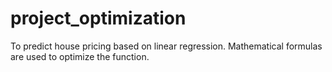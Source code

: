 # project_optimization
To predict house pricing based on linear regression.
Mathematical formulas are used to optimize the function.

